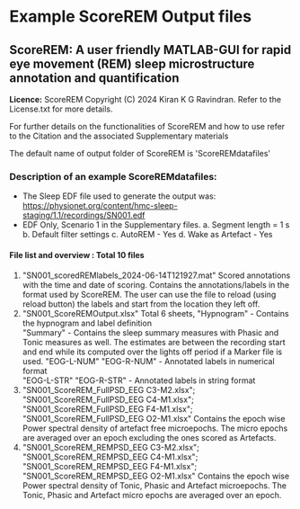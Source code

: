 # Example ScoreREM Output files

## ScoreREM: A user friendly MATLAB-GUI for rapid eye movement (REM) sleep microstructure annotation and quantification

**Licence:** ScoreREM Copyright (C) 2024 Kiran K G Ravindran. Refer to the License.txt for more details.

For further details on the functionalities of ScoreREM and how to use refer to the Citation and the associated Supplementary materials

The default name of output folder of ScoreREM is 'ScoreREMdatafiles'

### Description of an example ScoreREMdatafiles:
* The Sleep EDF file used to generate the output was: https://physionet.org/content/hmc-sleep-staging/1.1/recordings/SN001.edf 
* EDF Only, Scenario 1 in the Supplementary files. 
    a. Segment length = 1 s 
    b. Default filter settings
    c. AutoREM - Yes
    d. Wake as Artefact - Yes
#### File list and overview : Total 10 files
1. "SN001_scoredREMlabels_2024-06-14T121927.mat" 
    Scored annotations with the time and date of scoring. Contains the annotations/labels in the format used by ScoreREM. The user can use the file to reload (using reload button) the labels and start from the location they left off. 
2. "SN001_ScoreREMOutput.xlsx"
    Total 6 sheets, 
    "Hypnogram" - Contains the hypnogram and label definition    
    "Summary" - Contains the sleep summary measures with Phasic and Tonic measures as well. The estimates are between the recording start and end while its computed over the lights off period if a Marker file is used. 
    "EOG-L-NUM"	"EOG-R-NUM" - Annotated labels in numerical format	
    "EOG-L-STR"	"EOG-R-STR" - Annotated labels in string format 
3. "SN001_ScoreREM_FullPSD_EEG C3-M2.xlsx"; "SN001_ScoreREM_FullPSD_EEG C4-M1.xlsx"; "SN001_ScoreREM_FullPSD_EEG F4-M1.xlsx"; "SN001_ScoreREM_FullPSD_EEG O2-M1.xlsx"
    Contains the epoch wise Power spectral density of artefact free microepochs. The micro epochs are averaged over an epoch excluding the ones scored as Artefacts. 
4. "SN001_ScoreREM_REMPSD_EEG C3-M2.xlsx"; "SN001_ScoreREM_REMPSD_EEG C4-M1.xlsx"; "SN001_ScoreREM_REMPSD_EEG F4-M1.xlsx"; "SN001_ScoreREM_REMPSD_EEG O2-M1.xlsx"
    Contains the epoch wise Power spectral density of Tonic, Phasic and Artefact microepochs. The Tonic, Phasic and Artefact micro epochs are averaged over an epoch. 
